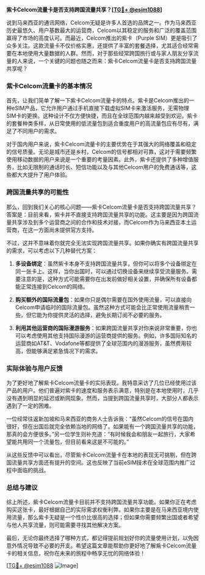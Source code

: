 **紫卡Celcom流量卡是否支持跨国流量共享？[[TG💪+ @esim1088](https://t.me/s/esim1088)]**

说到马来西亚的通讯网络，Celcom无疑是许多人首选的品牌之一。作为马来西亚历史最悠久、用户基数最大的运营商，Celcom以其稳定的服务和广泛的覆盖范围赢得了市场的高度认可。而最近，Celcom推出的紫卡（Purple SIM）更是吸引了众多关注。这款流量卡不仅价格实惠，还提供了丰富的套餐选择，尤其适合经常需要在本地使用大量数据的人群。然而，对于那些经常跨国旅行或与家人朋友分享流量的人来说，一个关键的问题也随之而来：紫卡Celcom流量卡是否支持跨国流量共享呢？

### 紫卡Celcom流量卡的基本情况

首先，让我们简单了解一下紫卡Celcom流量卡的特点。紫卡是Celcom推出的一种eSIM产品，它允许用户通过手机直接下载虚拟SIM卡来激活服务，无需物理SIM卡的更换。这种设计不仅方便快捷，而且在全球范围内越来越受到欢迎。紫卡的套餐种类多样，从日常使用的低流量包到适合重度用户的高流量包应有尽有，满足了不同用户的需求。

对于国内用户来说，紫卡Celcom流量卡的主要优势在于其强大的网络覆盖和稳定的信号质量。无论是城市还是乡村，Celcom的信号都相对可靠，这对于需要频繁使用移动数据的用户来说是一个重要的考量因素。此外，紫卡还提供了多种增值服务，比如无限制的通话时长、短信功能以及与其他Celcom用户的免费通话等，这些都大大提升了用户体验。

### 跨国流量共享的可能性

那么，回到我们关心的核心问题——紫卡Celcom流量卡是否支持跨国流量共享？答案是：目前来看，紫卡并不直接支持跨国流量共享的功能。这主要是因为跨国流量共享涉及到多个运营商之间的合作和技术对接，而Celcom作为马来西亚本土运营商，在这一方面尚未提供官方支持。

不过，这并不意味着你就完全无法实现跨国流量共享。如果你确实有跨国流量共享的需求，可以考虑以下几种替代方案：

1. **多设备绑定**：虽然紫卡本身不支持跨国流量共享，但你可以将多个设备绑定在同一张卡上。这样，当你出国时，可以通过切换设备来继续享受流量服务。需要注意的是，这种方式可能需要你在出发前做好相关设置，并确保所有设备都能正常连接到Celcom的网络。

2. **购买额外的国际流量包**：如果你只是偶尔需要在国外使用流量，可以直接向Celcom申请临时的国际流量包。虽然这种方式可能会比正常使用流量稍贵一些，但它能为你提供灵活的选择，避免长期订阅不必要的服务。

3. **利用其他运营商的国际漫游服务**：如果跨国流量共享对你来说非常重要，你也可以考虑使用其他支持国际漫游的运营商提供的服务。例如，许多国际知名的运营商如AT&T、Vodafone等都提供了全球范围内的漫游服务，虽然费用较高，但能够满足紧急情况下的需求。

### 实际体验与用户反馈

为了更好地了解紫卡Celcom流量卡的实际表现，我特意采访了几位已经使用过该产品的用户。他们普遍对紫卡的速度和服务表示满意，特别是在本地使用时，几乎没有遇到明显的延迟或断网现象。然而，当提到跨国流量共享时，大部分人都表示遇到了一定的困难。

一位经常往返新加坡和马来西亚的商务人士告诉我：“虽然Celcom的信号在国内很好，但在出国后就完全依赖当地的网络了。如果能有一个跨国流量共享的功能，那真的会方便很多。”另一位学生则补充道：“有时候我会和朋友一起旅行，大家希望能共用同一个流量包，但目前看来这是不可能的。”

从这些反馈中可以看出，尽管紫卡Celcom流量卡在本地的表现无可挑剔，但在跨国流量共享方面还有提升的空间。这也反映了当前eSIM技术在全球范围内推广过程中面临的挑战。

### 总结与建议

综上所述，紫卡Celcom流量卡目前并不支持跨国流量共享功能。如果你正在考虑购买这张卡，最好根据自己的实际需求权衡利弊。如果你主要是在马来西亚境内使用流量，那么紫卡无疑是一个性价比很高的选择；但如果你需要频繁出国或者希望与他人共享流量，则可能需要寻找其他解决方案。

最后，无论你最终选择了哪种方式，都记得提前规划好你的流量使用计划，以免因意外情况导致不必要的开支。希望这篇文章能帮助你更好地了解紫卡Celcom流量卡的相关信息，祝你在未来的旅程中畅享无忧的网络体验！

[[TG💪+ @esim1088](https://t.me/s/esim1088) ![Image](https://i.postimg.cc/4NQfJmqS/Snipaste-2025-05-13-00-14-12.png)]